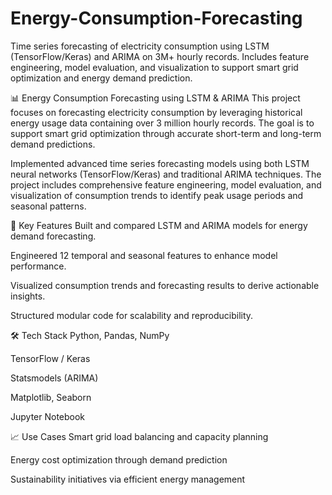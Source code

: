 # Energy-Consumption-Forecasting
Time series forecasting of electricity consumption using LSTM (TensorFlow/Keras) and ARIMA on 3M+ hourly records. Includes feature engineering, model evaluation, and visualization to support smart grid optimization and energy demand prediction.

📊 Energy Consumption Forecasting using LSTM & ARIMA
This project focuses on forecasting electricity consumption by leveraging historical energy usage data containing over 3 million hourly records. The goal is to support smart grid optimization through accurate short-term and long-term demand predictions.

Implemented advanced time series forecasting models using both LSTM neural networks (TensorFlow/Keras) and traditional ARIMA techniques. The project includes comprehensive feature engineering, model evaluation, and visualization of consumption trends to identify peak usage periods and seasonal patterns.

🚀 Key Features
Built and compared LSTM and ARIMA models for energy demand forecasting.

Engineered 12 temporal and seasonal features to enhance model performance.

Visualized consumption trends and forecasting results to derive actionable insights.

Structured modular code for scalability and reproducibility.

🛠️ Tech Stack
Python, Pandas, NumPy

TensorFlow / Keras

Statsmodels (ARIMA)

Matplotlib, Seaborn

Jupyter Notebook

📈 Use Cases
Smart grid load balancing and capacity planning

Energy cost optimization through demand prediction

Sustainability initiatives via efficient energy management
